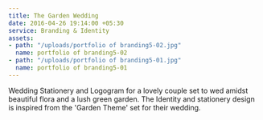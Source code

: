 ```yaml
---
title: The Garden Wedding
date: 2016-04-26 19:14:00 +05:30
service: Branding & Identity
assets:
- path: "/uploads/portfolio of branding5-02.jpg"
  name: portfolio of branding5-02
- path: "/uploads/portfolio of branding5-01.jpg"
  name: portfolio of branding5-01
---
```


Wedding Stationery and Logogram for a lovely couple set to wed amidst beautiful flora and a lush green garden.
The Identity and stationery design is inspired from the 'Garden Theme' set for their wedding.
